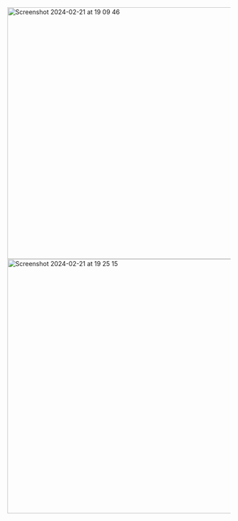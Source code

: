 <img width="569" alt="Screenshot 2024-02-21 at 19 09 46" src="https://github.com/xkong-study/reggie_delivery_note/assets/100473178/9b2cd456-7733-4daa-8650-0e5ec9beb97d">

<img width="575" alt="Screenshot 2024-02-21 at 19 25 15" src="https://github.com/xkong-study/reggie_delivery_note/assets/100473178/d332898a-73c0-4215-8a2a-15c16ba3abcc">
